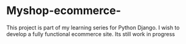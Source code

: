 # Myshop-ecommerce-
This project is part of my learning series for Python Django. I wish to develop a fully functional ecommerce site.
Its still work in progress 
